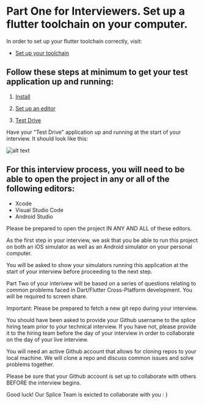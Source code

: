 
# Part One for Interviewers. Set up a flutter toolchain on your computer. 


In order to set up your flutter toolchain correctly, visit: 
- [Set up your toolchain](https://flutter.dev/docs/get-started/install)

## Follow these steps at minimum to get your test application up and running: 
1. [Install](https://flutter.dev/docs/get-started/install)

2. [Set up an editor](https://flutter.dev/docs/get-started/editor)

3. [Test Drive](https://flutter.dev/docs/get-started/test-drive)

Have your "Test Drive" application up and running at the start of your interview. It should look like this: 

![alt text](https://flutter.dev/assets/images/docs/get-started/ios/starter-app.png)


## For this interview process, you will need to be able to open the project in any or all of the following editors: 
- Xcode 
- Visual Studio Code 
- Android Studio


Please be prepared to open the project IN ANY AND ALL of these editors.

As the first step in your interview, we ask that you be able to run this project on both an iOS simulator as well as an Android simulator on your personal computer. 

You will be asked to show your simulators running this application at the start of your interview before proceeding to the next step.


Part Two of your interivew will be based on a series of questions relating to common problems faced in Dart/Flutter Cross-Platform development. You will be required to screen share. 

Important: Please be prepared to fetch a new git repo during your interview. 

You should have been asked to provide your Github username to the splice hiring team prior to your technical interview. If you have not, please provide it to the hiring team before the day of your interview in order to collaborate on the day of your live interview. 

You will need an active Github account that allows for cloning repos to your local machine. We will clone a repo and discuss common issues and solve problems together. 

Please be sure that your Github account is set up to collaborate with others BEFORE the interview begins. 

Good luck! Our Splice Team is exicted to collaborate with you : )




